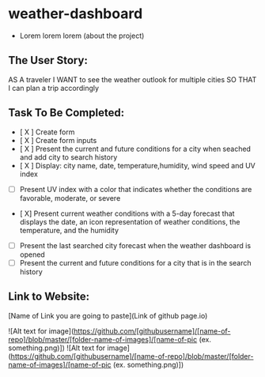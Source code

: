 # weather-dashboard

* Lorem lorem lorem (about the project)

## The User Story:
AS A traveler
I WANT to see the weather outlook for multiple cities
SO THAT I can plan a trip accordingly

## Task To Be Completed:
- [ X ] Create form 
- [ X ] Create form inputs
- [ X ] Present the current and future conditions for a city when seached and add city to search history
- [ X ] Display: city name, date, temperature,humidity, wind speed and UV index
- [ ] Present UV index with a color that indicates whether the conditions are favorable, moderate, or severe
- [ X] Present current weather conditions with a 5-day forecast that displays the date, an icon representation of weather conditions, the temperature, and the humidity
- [ ] Present the last searched city forecast when the weather dashboard is opened
- [ ] Present the current and future conditions for a city that is in the search history

## Link to Website:

[Name of Link you are going to paste](Link of github page.io)

![Alt text for image](https://github.com/[githubusername]/[name-of-repo]/blob/master/[folder-name-of-images]/[name-of-pic (ex. something.png)])
![Alt text for image](https://github.com/[githubusername]/[name-of-repo]/blob/master/[folder-name-of-images]/[name-of-pic (ex. something.png)])